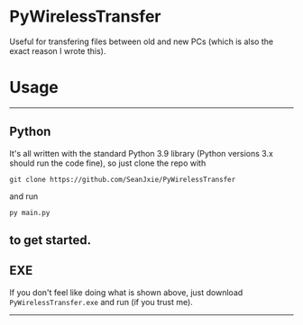 # PyWirelessTransfer
Useful for transfering files between old and new PCs (which is also the exact reason I wrote this).

# Usage
---
## Python
It's all written with the standard Python 3.9 library (Python versions 3.x should run the code fine), so just clone the repo with
```
git clone https://github.com/SeanJxie/PyWirelessTransfer
```
and run
```
py main.py
```
to get started.
---
## EXE
If you don't feel like doing what is shown above, just download `PyWirelessTransfer.exe` and run (if you trust me).

---
